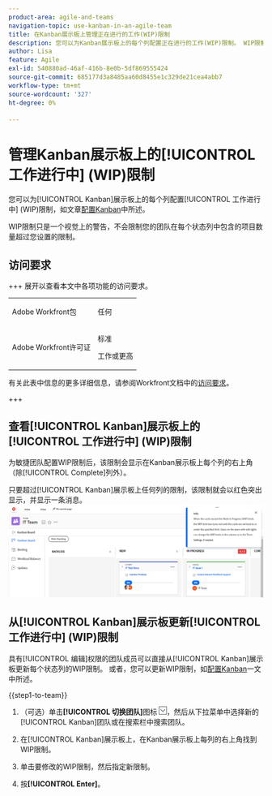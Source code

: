 ```yaml
---
product-area: agile-and-teams
navigation-topic: use-kanban-in-an-agile-team
title: 在Kanban展示板上管理正在进行的工作(WIP)限制
description: 您可以为Kanban展示板上的每个列配置正在进行的工作(WIP)限制。 WIP限制只是一个视觉上的警告，不会限制您的团队在每个状态列中包含的项目数量超过您设置的限制。
author: Lisa
feature: Agile
exl-id: 540880ad-46af-416b-8e0b-5df869555424
source-git-commit: 685177d3a8485aa60d8455e1c329de21cea4abb7
workflow-type: tm+mt
source-wordcount: '327'
ht-degree: 0%

---
```


# 管理Kanban展示板上的[!UICONTROL 工作进行中] (WIP)限制

您可以为[!UICONTROL Kanban]展示板上的每个列配置[!UICONTROL 工作进行中] (WIP)限制，如文章[配置Kanban](../../agile/get-started-with-agile-in-workfront/configure-kanban.md)中所述。

WIP限制只是一个视觉上的警告，不会限制您的团队在每个状态列中包含的项目数量超过您设置的限制。

## 访问要求

+++ 展开以查看本文中各项功能的访问要求。

<table style="table-layout:auto"> 
 <col> 
 </col> 
 <col> 
 </col> 
 <tbody> 
  <tr> 
   <td role="rowheader">Adobe Workfront包</td> 
   <td> <p>任何</p> </td> 
  </tr> 
  <tr> 
   <td role="rowheader">Adobe Workfront许可证</td> 
   <td> <p>标准</p> 
   <p>工作或更高</p> </td> 
  </tr>
 </tbody> 
</table>

有关此表中信息的更多详细信息，请参阅Workfront文档中的[访问要求](/help/quicksilver/administration-and-setup/add-users/access-levels-and-object-permissions/access-level-requirements-in-documentation.md)。

+++

## 查看[!UICONTROL Kanban]展示板上的[!UICONTROL 工作进行中] (WIP)限制

为敏捷团队配置WIP限制后，该限制会显示在Kanban展示板上每个列的右上角（除[!UICONTROL Complete]列外）。

只要超过[!UICONTROL Kanban]展示板上任何列的限制，该限制就会以红色突出显示，并显示一条消息。
![WIP限制](assets/kanban-wip.png)

## 从[!UICONTROL Kanban]展示板更新[!UICONTROL 工作进行中] (WIP)限制

具有[!UICONTROL 编辑]权限的团队成员可以直接从[!UICONTROL Kanban]展示板更新每个状态列的WIP限制。 或者，您可以更新WIP限制，如[配置Kanban](../../agile/get-started-with-agile-in-workfront/configure-kanban.md)一文中所述。

{{step1-to-team}}

1. （可选）单击&#x200B;**[!UICONTROL 切换团队]**&#x200B;图标![切换团队图标](assets/switch-team-icon.png)，然后从下拉菜单中选择新的[!UICONTROL Kanban]团队或在搜索栏中搜索团队。

1. 在[!UICONTROL Kanban]展示板上，在Kanban展示板上每列的右上角找到WIP限制。
1. 单击要修改的WIP限制，然后指定新限制。
1. 按&#x200B;**[!UICONTROL Enter]**。
